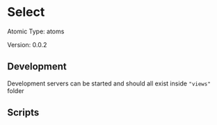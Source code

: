 # Select

Atomic Type: atoms

Version: 0.0.2

## Development

Development servers can be started and should all exist inside `"views"` folder

## Scripts
